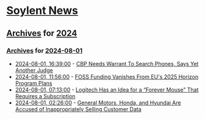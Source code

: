# [Soylent News](../../../README.md)

## [Archives](../../index.md) for [2024](../index.md)

### [Archives](../../index.md) for [2024-08-01](index.md)

* [2024-08-01, 16:39:00](https://soylentnews.org/article.pl?sid=24/07/31/1341210&from=rss) - [CBP Needs Warrant To Search Phones, Says Yet Another Judge](https://soylentnews.org/article.pl?sid=24/07/31/1341210&from=rss)
* [2024-08-01, 11:56:00](https://soylentnews.org/article.pl?sid=24/07/31/1337235&from=rss) - [FOSS Funding Vanishes From EU's 2025 Horizon Program Plans](https://soylentnews.org/article.pl?sid=24/07/31/1337235&from=rss)
* [2024-08-01, 07:13:00](https://soylentnews.org/article.pl?sid=24/07/31/128224&from=rss) - [Logitech Has an Idea for a “Forever Mouse” That Requires a Subscription](https://soylentnews.org/article.pl?sid=24/07/31/128224&from=rss)
* [2024-08-01, 02:26:00](https://soylentnews.org/article.pl?sid=24/07/31/126252&from=rss) - [General Motors, Honda, and Hyundai Are Accused of Inappropriately Selling Customer Data](https://soylentnews.org/article.pl?sid=24/07/31/126252&from=rss)
